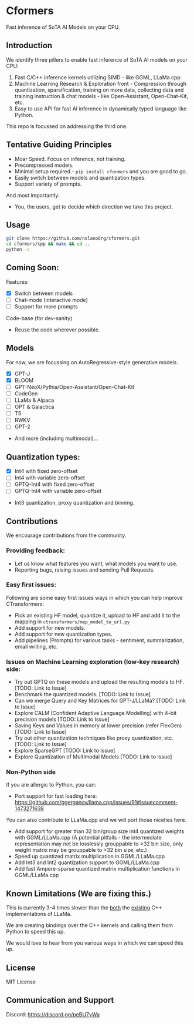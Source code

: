 # Cformers

Fast inference of SoTA AI Models on your CPU.

## Introduction

We identify three pillers to enable fast inference of SoTA AI models on your CPU:
1. Fast C/C++ inference kernels utilizing SIMD - like GGML, LLaMa.cpp
2. Machine Learning Research & Exploration front - Compression through quantization, sparsification, training on more data, collecting data and training instruction & chat models - like Open-Assistant, Open-Chat-Kit, etc.
3. Easy to use API for fast AI inference in dynamically typed language like Python.

This repo is focussed on addressing the third one.

## Tentative Guiding Principles

- Moar Speed. Focus on inference, not training.
- Precompressed models.
- Minimal setup required - `pip install cformers` and you are good to go.
- Easily switch between models and quantization types.
- Support variety of prompts.

And most importantly:
- You, the users, get to decide which direction we take this project.

## Usage

```bash
git clone https://github.com/nolanoOrg/cformers.git
cd cformers/cpp && make && cd ..
python -c

```

## Coming Soon:

Features:
- [X] Switch between models
- [ ] Chat-mode (interactive mode)
- [ ] Support for more prompts

Code-base (for dev-sanity)
- Reuse the code wherever possible.

## Models

For now, we are focussing on AutoRegressive-style generative models.

- [x] GPT-J
- [x] BLOOM
- [ ] GPT-NeoX/Pythia/Open-Assistant/Open-Chat-Kit
- [ ] CodeGen
- [ ] LLaMa & Alpaca
- [ ] OPT & Galactica
- [ ] T5
- [ ] RWKV
- [ ] GPT-2
- And more (including multimodal)...

## Quantization types:
- [x] Int4 with fixed zero-offset 
- [ ] Int4 with variable zero-offset
- [ ] GPTQ-Int4 with fixed zero-offset
- [ ] GPTQ-Int4 with variable zero-offset
- Int3 quantization, proxy quantization and binning.

## Contributions

We encourage contributions from the community.

### Providing feedback:

- Let us know what features you want, what models you want to use.
- Reporting bugs, raising issues and sending Pull Requests.


### Easy first issues:
Following are some easy first issues ways in which you can help improve CTransformers:
- Pick an existing HF model, quantize it, upload to HF and add it to the mapping in `ctransformers/map_model_to_url.py`
- Add support for new models.
- Add support for new quantization types.
- Add pipelines (Prompts) for various tasks - sentiment, summarization, email writing, etc.

### Issues on Machine Learning exploration (low-key research) side:
- Try out GPTQ on these models and upload the resulting models to HF. [TODO: Link to Issue]
- Benchmark the quantized models. [TODO: Link to Issue]
- Can we merge Query and Key Matrices for GPT-J/LLaMa? [TODO: Link to Issue]
- Explore CALM (Confident Adaptive Language Modelling) with 4-bit precision models [TODO: Link to Issue]
- Saving Keys and Values in memory at lower precision (refer FlexGen) [TODO: Link to Issue]
- Try out other quantization techniques like proxy quantization, etc. [TODO: Link to Issue]
- Explore SparseGPT [TODO: Link to Issue]
- Explore Quantization of Multimodal Models [TODO: Link to Issue]

### Non-Python side
If you are allergic to Python, you can:
- Port support for fast loading here: https://github.com/ggerganov/llama.cpp/issues/91#issuecomment-1473271638

You can also contribute to LLaMa.cpp and we will port those niceties here.
- Add support for greater than 32 bin/group size int4 quantized weights with GGML/LLaMa.cpp (A potential pitfalls - the intermediate representation may not be losslessly grouppable to >32 bin size, only weight matrix may be grouppable to >32 bin size, etc.)
- Speed up quantized matrix multiplication in GGML/LLaMa.cpp
- Add Int3 and Int2 quantization support to GGML/LLaMa.cpp
- Add fast Ampere-sparse quantized matrix multiplication functions in GGML/LLaMa.cpp


## Known Limitations (We are fixing this.)

This is currently 3-4 times slower than the [both](https://github.com/NolanoOrg/llama-int4-quant) the [existing](https://github.com/ggerganov/llama.cpp) C++ implementations of LLaMa.

We are creating bindings over the C++ kernels and calling them from Python to speed this up.

We would love to hear from you various ways in which we can speed this up.

## License
MIT License

## Communication and Support

Discord: https://discord.gg/peBU7yWa
